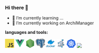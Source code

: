 ### Hi there 👋

- 🌱 I’m currently learning ...
- 🔭 I’m currently working on ArchiManager

**languages and tools:**

<code><img height="30" src="/assets/javascript.png"></code>
<code><img height="30" src="/assets/vue.png"></code>
<code><img height="30" src="/assets/nodejs.png"></code>
<code><img height="30" src="/assets/postgresql.png"></code>
<code><img height="30" src="/assets/docker.png"></code>
<code><img height="30" src="/assets/docker-compose.png"></code>
<code><img height="30" src="/assets/kubernetes.png"></code>
<code><img height="30" src="/assets/git/git.png"></code>
